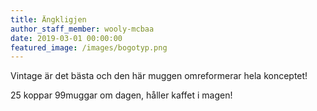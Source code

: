```yaml
---
title: Ängkligjen
author_staff_member: wooly-mcbaa
date: 2019-03-01 00:00:00
featured_image: /images/bogotyp.png
---
```


Vintage &auml;r det b&auml;sta och den h&auml;r muggen omreformerar hela konceptet!

25 koppar 99muggar om dagen, h&aring;ller kaffet i magen!
